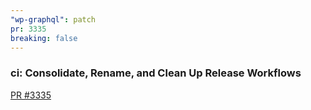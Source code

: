 ```yaml
---
"wp-graphql": patch
pr: 3335
breaking: false
---
```


### ci: Consolidate, Rename, and Clean Up Release Workflows

[PR #3335](https://github.com/wp-graphql/wp-graphql/pull/3335)
